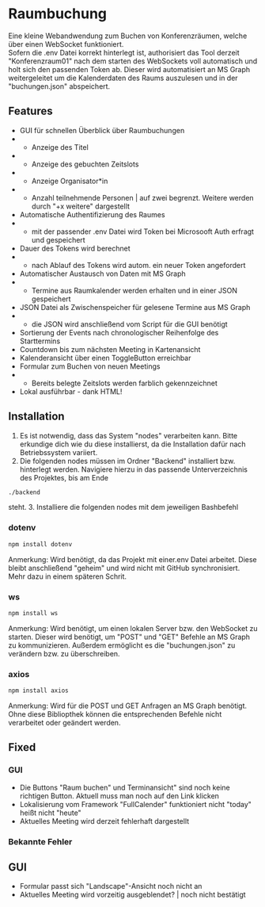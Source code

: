 # Raumbuchung
Eine kleine Webandwendung zum Buchen von Konferenzräumen, welche über einen WebSocket funktioniert.     
Sofern die .env Datei korrekt hinterlegt ist, authorisiert das Tool derzeit "Konferenzraum01" nach dem starten des WebSockets voll automatisch und holt sich den passenden Token ab. Dieser wird automatisiert an MS Graph weitergeleitet um die Kalenderdaten des Raums auszulesen und in der "buchungen.json" abspeichert.

## Features
- GUI für schnellen Überblick über Raumbuchungen
- - Anzeige des Titel
- - Anzeige des gebuchten Zeitslots
- - Anzeige Organisator*in
- - Anzahl teilnehmende Personen | auf zwei begrenzt. Weitere werden durch "+x weitere" dargestellt
- Automatische Authentifizierung des Raumes
- - mit der passender .env Datei wird Token bei Microsooft Auth erfragt und gespeichert
- Dauer des Tokens wird berechnet
- - nach Ablauf des Tokens wird autom. ein neuer Token angefordert
- Automatischer Austausch von Daten mit MS Graph
- - Termine aus Raumkalender werden erhalten und in einer JSON gespeichert
- JSON Datei als Zwischenspeicher für gelesene Termine aus MS Graph
- - die JSON wird anschließend vom Script für die GUI benötigt
- Sortierung der Events nach chronologischer Reihenfolge des Starttermins
- Countdown bis zum nächsten Meeting in Kartenansicht
- Kalenderansicht über einen ToggleButton erreichbar
- Formular zum Buchen von neuen Meetings
- - Bereits belegte Zeitslots werden farblich gekennzeichnet
- Lokal ausführbar - dank HTML!

## Installation
1. Es ist notwendig, dass das System "nodes" verarbeiten kann. Bitte erkundige dich wie du diese installierst, da die Installation dafür nach Betriebssystem variiert.
2. Die folgenden nodes müssen im Ordner "Backend" installiert bzw. hinterlegt werden. Navigiere hierzu in das passende Unterverzeichnis des Projektes, bis am Ende
```bash
./backend
```
steht. 
3. Installiere die folgenden nodes mit dem jeweiligen Bashbefehl

### dotenv
```bash
npm install dotenv
```
Anmerkung: Wird benötigt, da das Projekt mit einer.env Datei arbeitet. Diese bleibt anschließend "geheim" und wird nicht mit GitHub synchronisiert. Mehr dazu in einem späteren Schrit.

### ws
```bash
npm install ws 
```     
Anmerkung: Wird benötigt, um einen lokalen Server bzw. den WebSocket zu starten. Dieser wird benötigt, um "POST" und "GET" Befehle an MS Graph zu kommunizieren. Außerdem ermöglicht es die "buchungen.json" zu verändern bzw. zu überschreiben.

### axios
```bash
npm install axios 
```
Anmerkung: Wird für die POST und GET Anfragen an MS Graph benötigt. Ohne diese Bibliopthek können die entsprechenden Befehle nicht verarbeitet oder geändert werden.


## Fixed

### GUI
- Die Buttons "Raum buchen" und Terminansicht" sind noch keine richtigen Button.
Aktuell muss man noch auf den Link klicken
- Lokalisierung vom Framework "FullCalender" funktioniert nicht
"today" heißt nicht "heute"
- Aktuelles Meeting wird derzeit fehlerhaft dargestellt


### Bekannte Fehler

## GUI
- Formular passt sich "Landscape"-Ansicht noch nicht an
- Aktuelles Meeting wird vorzeitig ausgeblendet? | noch nicht bestätigt
